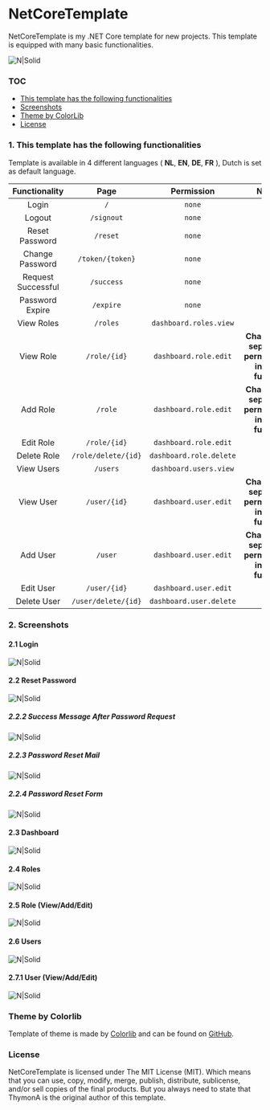 # NetCoreTemplate
NetCoreTemplate is my .NET Core template for new projects. This template is equipped with many basic functionalities. 

![N|Solid](https://i.imgur.com/LEIDvol.png)

### TOC
- [This template has the following functionalities](#1-this-template-has-the-following-functionalities)
- [Screenshots](#2-screenshots)
- [Theme by ColorLib](#theme-by-colorlib)
- [License](#license)

### 1. This template has the following functionalities

Template is available in 4 different languages ( **NL**, **EN**, **DE**, **FR** ), Dutch is set as default language.

| Functionality | Page  | Permission    | Note |
|:-------------:|:-----:|:-------------:|:----:|
| Login         | `/`   |  `none`       | **-** |
| Logout        | `/signout` | `none` | **-** |
| Reset Password  | `/reset` | `none` | **-** |
| Change Password  | `/token/{token}` | `none` | **-** |
| Request Successful  | `/success` | `none` | **-** |
| Password Expire  | `/expire` | `none` | **-** |
| View Roles    | `/roles` | `dashboard.roles.view` | **-** |
| View Role     | `/role/{id}`  | `dashboard.role.edit` | **Change to separate permission in the future** |
| Add Role     | `/role`  | `dashboard.role.edit` | **Change to separate permission in the future** |
| Edit Role     | `/role/{id}`  | `dashboard.role.edit` | **-** |
| Delete Role     | `/role/delete/{id}`  | `dashboard.role.delete` | **-** |
| View Users    | `/users` | `dashboard.users.view` | **-** |
| View User     | `/user/{id}`  | `dashboard.user.edit` | **Change to separate permission in the future** |
| Add User     | `/user`  | `dashboard.user.edit` | **Change to separate permission in the future** |
| Edit User     | `/user/{id}`  | `dashboard.user.edit` | **-** |
| Delete User     | `/user/delete/{id}`  | `dashboard.user.delete` | **-** |

### 2. Screenshots
#### 2.1 Login
![N|Solid](https://i.imgur.com/LEIDvol.png)

#### 2.2 Reset Password
![N|Solid](https://i.imgur.com/3AeJKHU.png)

##### 2.2.2 Success Message After Password Request 
![N|Solid](https://i.imgur.com/sjqDZlh.png)

##### 2.2.3 Password Reset Mail 
![N|Solid](https://i.imgur.com/ZUl4xbP.png)

##### 2.2.4 Password Reset Form 
![N|Solid](https://i.imgur.com/QmXN9xs.png)

#### 2.3 Dashboard
![N|Solid](https://i.imgur.com/kLm2y8o.png)

#### 2.4 Roles
![N|Solid](https://i.imgur.com/IaJF0uh.png)

#### 2.5 Role (View/Add/Edit)
![N|Solid](https://i.imgur.com/oAeNTIZ.png)

#### 2.6 Users
![N|Solid](https://i.imgur.com/UNEblQN.png)

#### 2.7.1 User (View/Add/Edit)
![N|Solid](https://i.imgur.com/KKc4TyN.png)

### Theme by Colorlib

Template of theme is made by [Colorlib](https://colorlib.com) and can be found on [GitHub](https://github.com/puikinsh/concept).

### License
NetCoreTemplate is licensed under The MIT License (MIT). Which means that you can use, copy, modify, merge, publish, distribute, sublicense, and/or sell copies of the final products. But you always need to state that ThymonA is the original author of this template.
